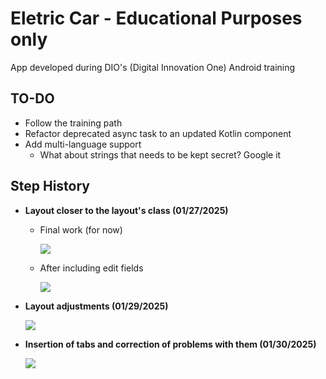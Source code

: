 # Eletric Car - Educational Purposes only
App developed during DIO's (Digital Innovation One) Android training

## TO-DO
+ Follow the training path
+ Refactor deprecated async task to an updated Kotlin component
+ Add multi-language support
    - What about strings that needs to be kept secret? Google it

## Step History
+ **Layout closer to the layout's class (01/27/2025)**
    - Final work (for now)

        ![](./readme_imgs/05_layouts.png)
    
    - After including edit fields

        ![](./readme_imgs/06_layouts.png)

+ **Layout adjustments (01/29/2025)**

    ![](./readme_imgs/07_layouts.png)

+ **Insertion of tabs and correction of problems with them (01/30/2025)**

    ![](./readme_imgs/08_layouts.png)

    

